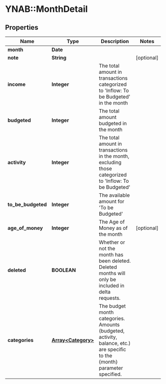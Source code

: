 # YNAB::MonthDetail

## Properties
Name | Type | Description | Notes
------------ | ------------- | ------------- | -------------
**month** | **Date** |  | 
**note** | **String** |  | [optional] 
**income** | **Integer** | The total amount in transactions categorized to &#39;Inflow: To be Budgeted&#39; in the month | 
**budgeted** | **Integer** | The total amount budgeted in the month | 
**activity** | **Integer** | The total amount in transactions in the month, excluding those categorized to &#39;Inflow: To be Budgeted&#39; | 
**to_be_budgeted** | **Integer** | The available amount for &#39;To be Budgeted&#39; | 
**age_of_money** | **Integer** | The Age of Money as of the month | [optional] 
**deleted** | **BOOLEAN** | Whether or not the month has been deleted.  Deleted months will only be included in delta requests. | 
**categories** | [**Array&lt;Category&gt;**](Category.md) | The budget month categories.  Amounts (budgeted, activity, balance, etc.) are specific to the {month} parameter specified. | 



